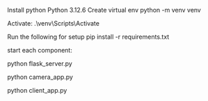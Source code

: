 Install python
Python 3.12.6
Create virtual env
    python -m venv venv

Activate:
    .\venv\Scripts\Activate

Run the following for setup
    pip install -r requirements.txt

start each component:


python flask_server.py

python camera_app.py

python client_app.py